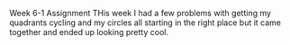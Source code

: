 Week 6-1 Assignment
THis week I had a few problems with getting my quadrants cycling and my circles all starting in the right place but it came together and ended up looking pretty cool.
